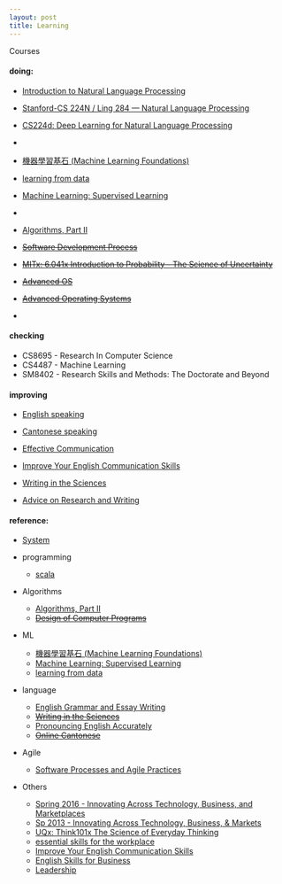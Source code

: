 ```yaml
---
layout: post
title: Learning
---
```

Courses

#### doing: 
  -  [Introduction to Natural Language Processing
](https://www.coursera.org/learn/natural-language-processing/home/welcome)
  - [Stanford-CS 224N / Ling 284  —  Natural Language Processing](http://web.stanford.edu/class/cs224n/syllabus.shtml)
  - [CS224d: Deep Learning for Natural Language Processing](http://cs224d.stanford.edu/)
  -  
  - [機器學習基石 (Machine Learning Foundations)](https://class.coursera.org/ntumlone-003) 
  - [learning from data](https://work.caltech.edu/telecourse.html) 
  - [Machine Learning: Supervised Learning](https://www.udacity.com/course/viewer#!/c-ud675/l-684818868/m-640579194)
  - 

  - [Algorithms, Part II](https://www.coursera.org/course/algs4partII)    

  - <del>[Software Development Process](https://www.udacity.com/course/software-development-process--ud805)</del>
  - <del>[MITx: 6.041x Introduction to Probability - The Science of Uncertainty](https://courses.edx.org/courses/course-v1:MITx+6.041x_3+2T2016/info)</del> 
  - <del>[Advanced OS](https://www.udacity.com/course/gt-refresher-advanced-os--ud098) </del>
  - <del>[Advanced Operating Systems](https://www.udacity.com/course/advanced-operating-systems--ud189)</del>
  - 

#### checking
  - CS8695 - Research In Computer Science
  - CS4487 - Machine Learning
  - SM8402 - Research Skills and Methods: The Doctorate and Beyond
   

#### improving
  - [English speaking](http://elss.elc.cityu.edu.hk/ELSS/activities.aspx)
  - [Cantonese speaking](https://www.ilc.cuhk.edu.hk/Chinese/pthprog1/tm_introduction.html)
  
  - [Effective Communication](https://www.coursera.org/learn/effective-intercultural-communication/home/welcome)
  - [Improve Your English Communication Skills](https://www.coursera.org/learn/professional-emails-english/home/welcome)
  - [Writing in the Sciences](https://lagunita.stanford.edu/courses/Medicine/SciWrite./Fall2015/info)
  - [Advice on Research and Writing](http://www.cs.cmu.edu/afs/cs.cmu.edu/user/mleone/web/how-to.html)


#### reference:

  * [System](https://github.com/muyun/dev.computersystem/blob/master/constructsystem/README.md) 
  * programming
      - [scala](https://class.coursera.org/progfun-003)

  * Algorithms
     - [Algorithms, Part II](https://www.coursera.org/course/algs4partII)    
     - <del>[Design of Computer Programs](https://www.udacity.com/wiki/cs212) </del>

     
  * ML
     - [機器學習基石 (Machine Learning Foundations)](https://class.coursera.org/ntumlone-003)  
     - [Machine Learning: Supervised Learning](https://www.udacity.com/course/viewer#!/c-ud675/l-684818868/m-640579194)
     - [learning from data](https://work.caltech.edu/telecourse.html)  

  * language 
       - [English Grammar and Essay Writing](https://www.edx.org/course/english-grammar-essay-writing-uc-berkeleyx-colwri2-2x)    
       - <del>[Writing in the Sciences](https://lagunita.stanford.edu/courses/Medicine/SciWrite./Fall2015/info)</del>  
       - [Pronouncing English Accurately](http://www.scs.cuhk.edu.hk/search/course_details.php?l=en&term=161&course_cd=379105&class_cd=01&fm=gc)    
       - <del>[Online Cantonese](https://www.ilc.cuhk.edu.hk/EN/CHResources/Lang_CAN_Adv.aspx)</del>


  * Agile
      - [Software Processes and Agile Practices](https://www.coursera.org/learn/software-processes-and-agile-practices#)

  * Others
     - [Spring 2016 - Innovating Across Technology, Business, and Marketplaces](https://www.cs.princeton.edu/courses/archive/spring16/cos448/reading.html)
     - [Sp 2013 - Innovating Across Technology, Business, & Markets](http://www.cs.princeton.edu/courses/archive/spring13/cos448/web/schedule.html)
     - [UQx: Think101x The Science of Everyday Thinking](https://courses.edx.org/courses/course-v1:UQx+Think101x+1T2016/info)
     - [essential skills for the workplace](https://www.coursera.org/learn/project-management-basics/home/welcome)
     - [Improve Your English Communication Skills](https://www.coursera.org/specializations/improve-english)
     - [English Skills for Business](https://www.coursera.org/specializations/business-english)
     - [Leadership](https://www.coursera.org/learn/leadership-skills/home/welcome)



